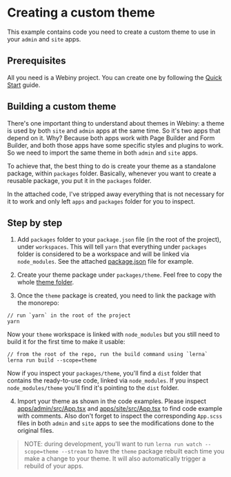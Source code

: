 # Creating a custom theme

This example contains code you need to create a custom theme to use in your `admin` and `site` apps. 

## Prerequisites
All you need is a Webiny project. You can create one by following the [Quick Start](https://docs.webiny.com/docs/get-started/quick-start/) guide.

## Building a custom theme
There's one important thing to understand about themes in Webiny: a theme is used by both `site` and `admin` apps at the same time. So it's two apps that depend on it. Why? Because both apps work with Page Builder and Form Builder, and both those apps have some specific styles and plugins to work. So we need to import the same theme in both `admin` and `site` apps.

To achieve that, the best thing to do is create your theme as a standalone package, within `packages` folder. Basically, whenever you want to create a reusable package, you put it in the `packages` folder.

In the attached code, I've stripped away everything that is not necessary for it to work and only left `apps` and `packages` folder for you to inspect.

## Step by step
1) Add `packages` folder to your `package.json` file (in the root of the project), under `workspaces`. This will tell `yarn` that everything under `packages` folder is considered to be a workspace and will be linked via `node_modules`. See the attached [package.json](./package.json) file for example.

2) Create your theme package under `packages/theme`. Feel free to copy the whole [theme folder](./packages/theme).

3) Once the `theme` package is created, you need to link the package with the monorepo:
```
// run `yarn` in the root of the project
yarn
```

Now your `theme` workspace is linked with `node_modules` but you still need to build it for the first time to make it usable:

```
// from the root of the repo, run the build command using `lerna`
lerna run build --scope=theme
```

Now if you inspect your `packages/theme`, you'll find a `dist` folder that contains the ready-to-use code, linked via `node_modules`. If you inspect `node_modules/theme` you'll find it's pointing to the `dist` folder.

4) Import your theme as shown in the code examples. 
Please inspect [apps/admin/src/App.tsx](./apps/admin/src/App.tsx) and [apps/site/src/App.tsx](./apps/site/src/App.tsx) to find code example with comments. Also don't forget to inspect the corresponding `App.scss` files in both `admin` and `site` apps to see the modifications done to the original files.

> NOTE: during development, you'll want to run `lerna run watch --scope=theme --stream` to have the `theme` package rebuilt each time you make a change to your theme. It will also automatically trigger a rebuild of your apps. 

